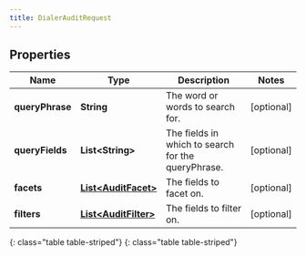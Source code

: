 ```yaml
---
title: DialerAuditRequest
---
```


## Properties

| Name | Type | Description | Notes |
| ------------ | ------------- | ------------- | ------------- |
| **queryPhrase** | **String** | The word or words to search for. |  [optional] |
| **queryFields** | **List&lt;String&gt;** | The fields in which to search for the queryPhrase. |  [optional] |
| **facets** | [**List&lt;AuditFacet&gt;**](AuditFacet.html) | The fields to facet on. |  [optional] |
| **filters** | [**List&lt;AuditFilter&gt;**](AuditFilter.html) | The fields to filter on. |  [optional] |
{: class="table table-striped"}
{: class="table table-striped"}



